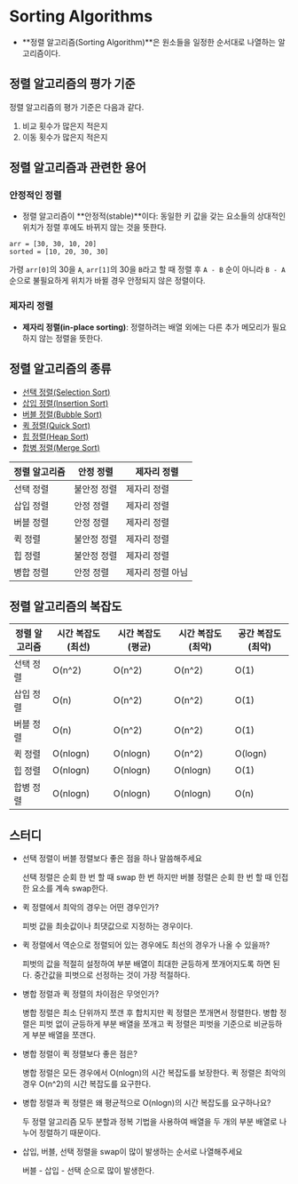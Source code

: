 # Sorting Algorithms

- **정렬 알고리즘(Sorting Algorithm)**은 원소들을 일정한 순서대로 나열하는 알고리즘이다.



## 정렬 알고리즘의 평가 기준

정렬 알고리즘의 평가 기준은 다음과 같다.

1. 비교 횟수가 많은지 적은지
2. 이동 횟수가 많은지 적은지



## 정렬 알고리즘과 관련한 용어

### 안정적인 정렬

- 정렬 알고리즘이 **안정적(stable)**이다: 동일한 키 값을 갖는 요소들의 상대적인 위치가 정렬 후에도 바뀌지 않는 것을 뜻한다.

```
arr = [30, 30, 10, 20]
sorted = [10, 20, 30, 30]
```

가령 `arr[0]`의 30을 `A`, `arr[1]`의 30을 `B`라고 할 때 정렬 후 `A - B` 순이 아니라 `B - A`순으로 불필요하게 위치가 바뀔 경우 안정되지 않은 정렬이다.

### 제자리 정렬

- **제자리 정렬(in-place sorting)**: 정렬하려는 배열 외에는 다른 추가 메모리가 필요하지 않는 정렬을 뜻한다.



## 정렬 알고리즘의 종류

- [선택 정렬(Selection Sort)]((https://github.com/leegwae/algorithms/blob/main/Selection%20Sort.md))
- [삽입 정렬(Insertion Sort)]((https://github.com/leegwae/algorithms/blob/main/Insertion%20Sort.md))
- [버블 정렬(Bubble Sort)]((https://github.com/leegwae/algorithms/blob/main/Bubble%20Sort.md))
- [퀵 정렬(Quick Sort)](https://github.com/leegwae/algorithms/blob/main/Quick%20Sort.md)
- [힙 정렬(Heap Sort)](https://github.com/leegwae/algorithms/blob/main/Heap%20Sort.md)
- [합병 정렬(Merge Sort)]((https://github.com/leegwae/algorithms/blob/main/Merge%20Sort.md))

| 정렬 알고리즘 | 안정 정렬   | 제자리 정렬      |
| ------------- | ----------- | ---------------- |
| 선택 정렬     | 불안정 정렬 | 제자리 정렬      |
| 삽입 정렬     | 안정 정렬   | 제자리 정렬      |
| 버블 정렬     | 안정 정렬   | 제자리 정렬      |
| 퀵 정렬       | 불안정 정렬 | 제자리 정렬      |
| 힙 정렬       | 불안정 정렬 | 제자리 정렬      |
| 병합 정렬     | 안정 정렬   | 제자리 정렬 아님 |



## 정렬 알고리즘의 복잡도

| 정렬 알고리즘 | 시간 복잡도(최선) | 시간 복잡도(평균) | 시간 복잡도(최악) | 공간 복잡도(최악) |
| ------------- | ----------------- | ----------------- | ----------------- | ----------------- |
| 선택 정렬     | O(n^2)            | O(n^2)            | O(n^2)            | O(1)              |
| 삽입 정렬     | O(n)              | O(n^2)            | O(n^2)            | O(1)              |
| 버블 정렬     | O(n)              | O(n^2)            | O(n^2)            | O(1)              |
| 퀵 정렬       | O(nlogn)          | O(nlogn)          | O(n^2)            | O(logn)           |
| 힙 정렬       | O(nlogn)          | O(nlogn)          | O(nlogn)          | O(1)              |
| 합병 정렬     | O(nlogn)          | O(nlogn)          | O(nlogn)          | O(n)              |



## 스터디

- 선택 정렬이 버블 정렬보다 좋은 점을 하나 말씀해주세요

  선택 정렬은 순회 한 번 할 때 swap 한 번 하지만 버블 정렬은 순회 한 번 할 때 인접한 요소를 계속 swap한다.

- 퀵 정렬에서 최악의 경우는 어떤 경우인가?

  피벗 값을 최솟값이나 최댓값으로 지정하는 경우이다.

- 퀵 정렬에서 역순으로 정렬되어 있는 경우에도 최선의 경우가 나올 수 있을까?

  피벗의 값을 적절히 설정하여 부분 배열이 최대한 균등하게 쪼개어지도록 하면 된다. 중간값을 피벗으로 선정하는 것이 가장 적절하다.

- 병합 정렬과 퀵 정렬의 차이점은 무엇인가?

  병합 정렬은 최소 단위까지 쪼갠 후 합치지만 퀵 정렬은 쪼개면서 정렬한다. 병합 정렬은 피벗 없이 균등하게 부분 배열을 쪼개고 퀵 정렬은 피벗을 기준으로 비균등하게 부분 배열을 쪼갠다.

- 병합 정렬이 퀵 정렬보다 좋은 점은?

  병합 정렬은 모든 경우에서 O(nlogn)의 시간 복잡도를 보장한다. 퀵 정렬은 최악의 경우 O(n^2)의 시간 복잡도를 요구한다.

- 병합 정렬과 퀵 정렬은 왜 평균적으로 O(nlogn)의 시간 복잡도를 요구하나요?

  두 정렬 알고리즘 모두 분할과 정복 기법을 사용하여 배열을 두 개의 부분 배열로 나누어 정렬하기 때문이다.

- 삽입, 버블, 선택 정렬을 swap이 많이 발생하는 순서로 나열해주세요

  버블 - 삽입 - 선택 순으로 많이 발생한다.

